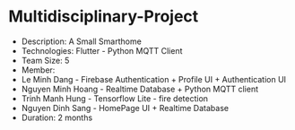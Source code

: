 # Multidisciplinary-Project
- Description: A Small Smarthome
- Technologies: Flutter - Python MQTT Client
- Team Size: 5
- Member:
-   Le Minh Dang - Firebase Authentication + Profile UI + Authentication UI 
-   Nguyen Minh Hoang - Realtime Database + Python MQTT client
-   Trinh Manh Hung - Tensorflow Lite - fire detection
-   Nguyen Dinh Sang - HomePage UI + Realtime Database
- Duration: 2 months
